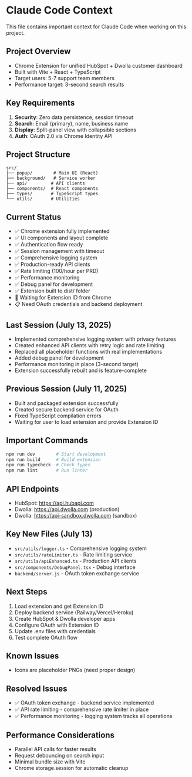 # Claude Code Context

This file contains important context for Claude Code when working on this project.

## Project Overview
- Chrome Extension for unified HubSpot + Dwolla customer dashboard
- Built with Vite + React + TypeScript
- Target users: 5-7 support team members
- Performance target: 3-second search results

## Key Requirements
1. **Security**: Zero data persistence, session timeout
2. **Search**: Email (primary), name, business name
3. **Display**: Split-panel view with collapsible sections
4. **Auth**: OAuth 2.0 via Chrome Identity API

## Project Structure
```
src/
├── popup/        # Main UI (React)
├── background/   # Service worker
├── api/         # API clients
├── components/  # React components
├── types/       # TypeScript types
└── utils/       # Utilities
```

## Current Status
- ✅ Chrome extension fully implemented
- ✅ UI components and layout complete
- ✅ Authentication flow ready
- ✅ Session management with timeout
- ✅ Comprehensive logging system
- ✅ Production-ready API clients
- ✅ Rate limiting (100/hour per PRD)
- ✅ Performance monitoring
- ✅ Debug panel for development
- ✅ Extension built to dist/ folder
- 🚧 Waiting for Extension ID from Chrome
- 📋 Need OAuth credentials and backend deployment

## Last Session (July 13, 2025)
- Implemented comprehensive logging system with privacy features
- Created enhanced API clients with retry logic and rate limiting
- Replaced all placeholder functions with real implementations
- Added debug panel for development
- Performance monitoring in place (3-second target)
- Extension successfully rebuilt and is feature-complete

## Previous Session (July 11, 2025)
- Built and packaged extension successfully
- Created secure backend service for OAuth
- Fixed TypeScript compilation errors
- Waiting for user to load extension and provide Extension ID

## Important Commands
```bash
npm run dev        # Start development
npm run build      # Build extension
npm run typecheck  # Check types
npm run lint       # Run linter
```

## API Endpoints
- HubSpot: https://api.hubapi.com
- Dwolla: https://api.dwolla.com (production)
- Dwolla: https://api-sandbox.dwolla.com (sandbox)

## Key New Files (July 13)
- `src/utils/logger.ts` - Comprehensive logging system
- `src/utils/rateLimiter.ts` - Rate limiting service
- `src/utils/apiEnhanced.ts` - Production API clients
- `src/components/DebugPanel.tsx` - Debug interface
- `backend/server.js` - OAuth token exchange service

## Next Steps
1. Load extension and get Extension ID
2. Deploy backend service (Railway/Vercel/Heroku)
3. Create HubSpot & Dwolla developer apps
4. Configure OAuth with Extension ID
5. Update .env files with credentials
6. Test complete OAuth flow

## Known Issues
- Icons are placeholder PNGs (need proper design)

## Resolved Issues
- ✅ OAuth token exchange - backend service implemented
- ✅ API rate limiting - comprehensive rate limiter in place
- ✅ Performance monitoring - logging system tracks all operations

## Performance Considerations
- Parallel API calls for faster results
- Request debouncing on search input
- Minimal bundle size with Vite
- Chrome storage.session for automatic cleanup